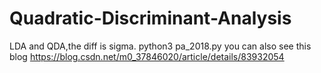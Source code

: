 # Quadratic-Discriminant-Analysis
LDA and QDA,the diff is sigma.
python3 pa_2018.py 
you can also see this blog https://blog.csdn.net/m0_37846020/article/details/83932054
